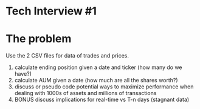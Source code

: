 # Tech Interview #1

# The problem  
Use the 2 CSV files for data of trades and prices.

1. calculate ending position given a date and ticker (how many do we have?) 
2. calculate AUM given a date (how much are all the shares worth?)
3. discuss or pseudo code potential ways to maximize performance when dealing with 1000s of assets and millions of transactions 
4. BONUS discuss implications for real-time vs T-n days (stagnant data)

